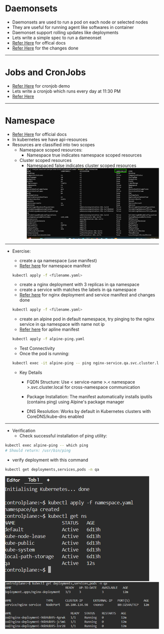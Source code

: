 # Daemonsets

* Daemonsets are used to run a pod on each node or selected nodes
* They are useful for running agent like  softwares in container
* Daemonset support rolling updates like deployments
* Lets write a simple spec to run a dameonset
* [Refer Here](https://kubernetes.io/docs/concepts/workloads/controllers/daemonset/) for offical docs
* [Refer Here](https://github.com/rithwiksrivastav4/kubernetes/blob/main/otherworkloads/demonsets/hello-ds.yaml) for the changes done

----

# Jobs and CronJobs

* [Refer Here](https://kubernetes.io/docs/concepts/workloads/controllers/cron-jobs/) for cronjob demo
* Lets write a cronjob which runs every day at 11:30 PM
* [Refer Here](https://github.com/rithwiksrivastav4/kubernetes/blob/main/otherworkloads/cronjobs/hello-cronjobs.yaml)

----

# Namespace

* [Refer Here](https://kubernetes.io/docs/concepts/overview/working-with-objects/namespaces/) for official docs
* In kubernetes we have api-resources
* Resources are classified into two scopes
  * Namespace scoped resources:
    * Namespace true indicates namespace scoped resources
  * Cluster scoped resources
    * Namespaced false indicates cluster scoped resources
![Preview](images/k8s37.png)

----

* Exercise:
  * create a qa namespace (use manifest)
  * [Refer here](https://github.com/rithwiksrivastav4/kubernetes/blob/main/otherworkloads/namespaces/namespace.yaml) for namespace manifest

  ```bash
  kubectl apply -f <filename.yaml>
  ```

  * create a nginx deployment with 3 replicas in qa namespace
  * create a service with matches the labels in qa namespace
  * [Refer here](https://github.com/rithwiksrivastav4/kubernetes/blob/main/otherworkloads/namespaces/nginx-svc.yaml) for nginx deployment and service manifest and changes done
  
  ```bash
  kubectl apply -f <filename.yaml>
  ```

  * create an alpine pod in default namespace, try pinging to the nginx service in qa namespace with name not ip
  * [Refer here](https://github.com/rithwiksrivastav4/kubernetes/blob/main/otherworkloads/namespaces/alpine-ping.yaml) for apline manifest
  
  ```bash
  kubectl apply -f alpine-ping.yaml
  ```
  
  * Test Connectivity
  * Once the pod is running:
  
  ```bash
  kubectl exec -it alpine-ping -- ping nginx-service.qa.svc.cluster.local
  ```
  
  * Key Details
    * FQDN Structure: Use < service-name >.< namespace >.svc.cluster.local for cross-namespace communication

    * Package Installation: The manifest automatically installs iputils (contains ping) using Alpine's package manager

    * DNS Resolution: Works by default in Kubernetes clusters with CoreDNS/kube-dns enabled

----

* Verification
  * Check successful installation of ping utility:

```bash
kubectl exec alpine-ping -- which ping
# Should return: /usr/bin/ping
```

* verify deployment with this command

```bash
kubectl get deployments,services,pods -n qa
```

![Preview](images/k8s38.png)
![Preview](images/k8s39.png)
